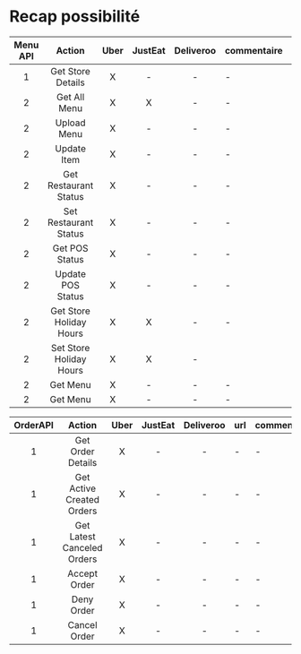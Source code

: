 # Recap possibilité


| Menu API     |                 Action           |Uber| JustEat | Deliveroo |    commentaire     | url |
| :---: |:---------------------------------------:| :-------:|:------: |:---------:|:-----------|:------------|
| 1     |      Get Store Details                  | X |    -    |     -     |       -     |          -     |
| 2     |      Get All Menu                       | X | X       |     -     |       -     |          -     |
| 2     |      Upload Menu                        | X |    -    |     -     |       -     |          -     |
| 2     |      Update Item                        | X |    -    |     -     |       -     |          -     |
| 2     |      Get Restaurant Status              | X |    -    |     -     |       -     |   
| 2     |      Set Restaurant Status              | X |    -    |     -     |       -     |          -     |
| 2     |      Get POS Status                     | X |    -    |     -     |       -     |          -     |
| 2     |      Update POS Status                  | X |    -    |     -     |       -     |         -     | 
| 2     |      Get Store Holiday Hours            | X |    X    |     -     |       -     |          -     |
| 2     |      Set Store Holiday Hours            | X |    X    |     -     |             |
| 2     |      Get Menu                           | X |    -    |     -     |       -     |         -     | 
| 2     |      Get Menu                           | X |    -    |     -     |       -     |          -     |

| OrderAPI     |     Action             |Uber| JustEat | Deliveroo |    url     | commentaire |
| :---: |:---------------------------------------:| :-------:|:------: |:---------:|:-----------|:------------|
| 1     |   Get Order Details           | X |    -    |     -     |       -     |          -     |
| 1     |   Get Active Created Orders   | X |    -    |     -     |       -     |          -     |
| 1     | Get Latest Canceled Orders    | X |    -    |     -     |       -     |          -     |
| 1     | Accept Order                  | X |    -    |     -     |       -     |          -     |
| 1     | Deny Order                    | X |    -    |     -     |       -     |          -     |
| 1     | Cancel Order                  | X |    -    |     -     |       -     |          -     |






